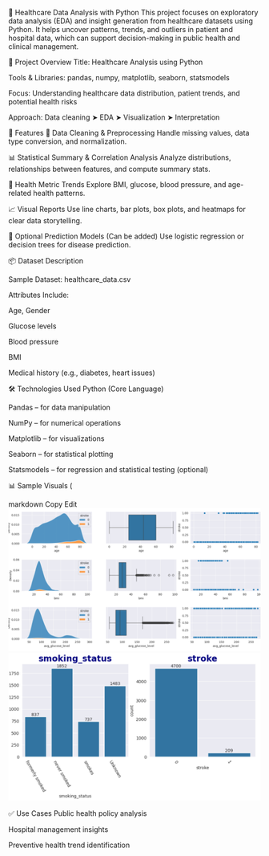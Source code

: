 🏥 Healthcare Data Analysis with Python
This project focuses on exploratory data analysis (EDA) and insight generation from healthcare datasets using Python. It helps uncover patterns, trends, and outliers in patient and hospital data, which can support decision-making in public health and clinical management.

📁 Project Overview
Title: Healthcare Analysis using Python

Tools & Libraries: pandas, numpy, matplotlib, seaborn, statsmodels

Focus: Understanding healthcare data distribution, patient trends, and potential health risks

Approach: Data cleaning ➤ EDA ➤ Visualization ➤ Interpretation

🔬 Features
🧹 Data Cleaning & Preprocessing
Handle missing values, data type conversion, and normalization.

📊 Statistical Summary & Correlation Analysis
Analyze distributions, relationships between features, and compute summary stats.

🧠 Health Metric Trends
Explore BMI, glucose, blood pressure, and age-related health patterns.

📈 Visual Reports
Use line charts, bar plots, box plots, and heatmaps for clear data storytelling.

📌 Optional Prediction Models
(Can be added) Use logistic regression or decision trees for disease prediction.

📦 Dataset Description


Sample Dataset: healthcare_data.csv

Attributes Include:

Age, Gender

Glucose levels

Blood pressure

BMI

Medical history (e.g., diabetes, heart issues)

🛠️ Technologies Used
Python (Core Language)

Pandas – for data manipulation

NumPy – for numerical operations

Matplotlib – for visualizations

Seaborn – for statistical plotting

Statsmodels – for regression and statistical testing (optional)


📊 Sample Visuals
(

markdown
Copy
Edit
![Correlation Heatmap](https://github.com/AshutoshPratapSingh17/Health-care-analysis/blob/main/Health%20Care.png)
![Stroke](https://github.com/AshutoshPratapSingh17/Health-care-analysis/blob/main/chart.png)

✅ Use Cases
Public health policy analysis

Hospital management insights

Preventive health trend identification

